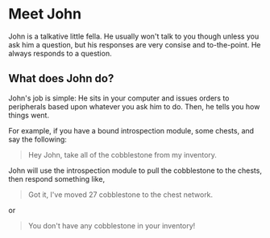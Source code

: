# Meet John

John is a talkative little fella. He usually won't talk to you though unless you
ask him a question, but his responses are very consise and to-the-point. He
always responds to a question.

## What does John do?

John's job is simple: He sits in your computer and issues orders to peripherals
based upon whatever you ask him to do. Then, he tells you how things went.

For example, if you have a bound introspection module, some chests, and say the
following:

> Hey John, take all of the cobblestone from my inventory.

John will use the introspection module to pull the cobblestone to the chests,
then respond something like,

> Got it, I've moved 27 cobblestone to the chest network.

or

> You don't have any cobblestone in your inventory!

